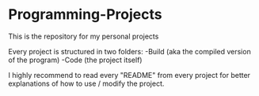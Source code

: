 # Programming-Projects
This is the repository for my personal projects

Every project is structured in two folders:
  -Build (aka the compiled version of the program)
  -Code  (the project itself)
  
I highly recommend to read every "README" from every project for better explanations of how to use / modify the project.

